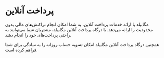 # پرداخت آنلاین

مگابیلد با ارائه خدمات پرداخت آنلاین، به شما امکان انجام تراکنش‌های مالی بدون محدودیت را ارائه می‌دهد. با درگاه پرداخت آنلاین مگابیلد، مشتریان شما می‌توانند به راحتی پرداخت‌های خود را انجام دهند.

همچنین درگاه پرداخت آنلاین مگابیلد امکان تسویه حساب روزانه را به سادگی برای شما فراهم کرده است.
